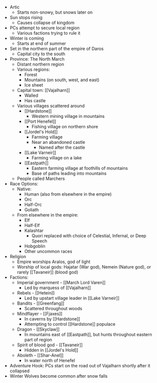 - Artic
	- Starts non-snowy, but snows later on
- Sun stops rising
	- Causes collapse of kingdom
- PCs attempt to secure local region
	- Various factions trying to rule it
- Winter is coming
	- Starts at end of summer
- Set in the northern part of the empire of Daros
	- Capital city to the south
- Province: The North March
	- Distant northern region
	- Various regions:
		- Forest
		- Mountains (on south, west, and east)
		- Ice sheet
	- Capital town: [[Vajalharn]]
		- Walled
		- Has castle
	- Various villages scattered around
		- [[Hardstone]]
			- Western mining village in mountains
		- [[Port Henefel]]
			- Fishing village on northern shore
		- [[Jordel's Hold]]
			- Farming village
			- Near an abandoned castle
				- Named after the castle
		- [[Lake Varneir]]
			- Farming village on a lake
		- [[Eastpath]]
			- Eastern farming village at foothills of mountains
			- Base of paths leading into mountains
	- People called Marchers
- Race Options:
	- Native:
		- Human (also from elsewhere in the empire)
		- Orc
		- Half-Orc
		- Goliath
	- From elsewhere in the empire:
		- Elf
		- Half-Elf
		- Kalashtar
			- Quori replaced with choice of Celestial, Infernal, or Deep Speech
		- Hobgoblin
		- Other uncommon races
- Religion
	- Empire worships Aralos, god of light
	- Worship of local gods: Hajatar (War god), Nemein (Nature god), or rarely [[Tavaneir]] (blood god)
- Factions:
	- Imperial government - [[March Lord Varen]]
		- Led by marquess of [[Vajalharn]]
	- Rebels - [[Hetein]]
		- Led by upstart village leader in [[Lake Varneir]]
	- Bandits - [[Greenfang]]
		- Scattered throughout woods
	- Mindflayer - [[Fjaxes]]
		- In caverns by [[Hardstone]]
		- Attempting to control [[Hardstone]] populace
	- Dragon - [[Skyclaw]]
		- In mountains east of [[Eastpath]], but hunts throughout eastern part of region
	- Spirit of blood god - [[Tavaneir]]
		- Hidden in [[Jordel's Hold]]
	- Aboleth - [[Shar-Anel]]
		- In water north of Henefel
- Adventure Hook: PCs start on the road out of Vajalharn shortly after it collapsed
- Winter Wolves become common after snow falls